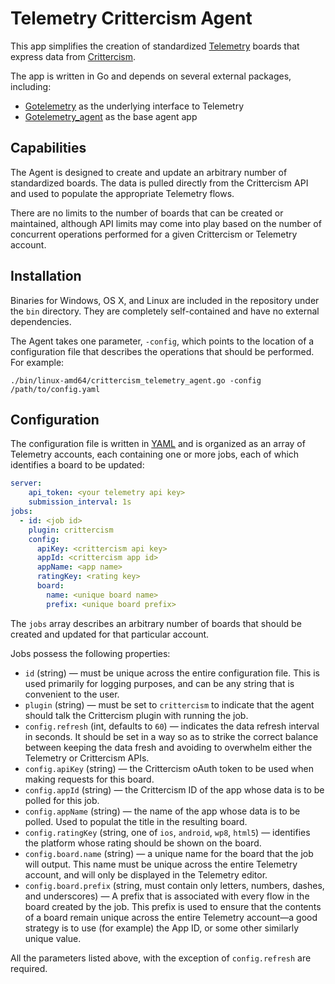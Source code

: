 # Telemetry Crittercism Agent

This app simplifies the creation of standardized [Telemetry](https://telemetryapp.com) boards that express data from [Crittercism](http://www.crittercism.com).

The app is written in Go and depends on several external packages, including:

- [Gotelemetry](https://github.com/telemetryapp/gotelemetry) as the underlying interface to Telemetry
- [Gotelemetry_agent](https://github.com/telemetryapp/gotelemetry_agent) as the base agent app

## Capabilities

The Agent is designed to create and update an arbitrary number of standardized boards. The data is pulled directly from the Crittercism API and used to populate the appropriate Telemetry flows.

There are no limits to the number of boards that can be created or maintained, although API limits may come into play based on the number of concurrent operations performed for a given Crittercism or Telemetry account.

## Installation

Binaries for Windows, OS X, and Linux are included in the repository under the `bin` directory. They are completely self-contained and have no external dependencies.

The Agent takes one parameter, `-config`, which points to the location of a configuration file that describes the operations that should be performed. For example:

```
./bin/linux-amd64/crittercism_telemetry_agent.go -config /path/to/config.yaml
```

## Configuration

The configuration file is written in [YAML](http://www.yaml.org) and is organized as an array of Telemetry accounts, each containing one or more jobs, each of which identifies a board to be updated:

```yaml
server:
    api_token: <your telemetry api key>
    submission_interval: 1s
jobs:
  - id: <job id>
    plugin: crittercism
    config:
      apiKey: <crittercism api key>
      appId: <crittercism app id>
      appName: <app name>
      ratingKey: <rating key>
      board:
        name: <unique board name>
        prefix: <unique board prefix>
```

The `jobs` array describes an arbitrary number of boards that should be created and updated for that particular account.

Jobs possess the following properties:

- `id` (string) — must be unique across the entire configuration file. This is used primarily for logging purposes, and can be any string that is convenient to the user.
- `plugin` (string) — must be set to `crittercism` to indicate that the agent should talk the Crittercism plugin with running the job.
- `config.refresh` (int, defaults to `60`) — indicates the data refresh interval in seconds. It should be set in a way so as to strike the correct balance between keeping the data fresh and avoiding to overwhelm either the Telemetry or Crittercism APIs.
- `config.apiKey` (string) — the Crittercism oAuth token to be used when making requests for this board.
- `config.appId` (string) — the Crittercism ID of the app whose data is to be polled for this job.
- `config.appName` (string) — the name of the app whose data is to be polled. Used to populat the title in the resulting board.
- `config.ratingKey` (string, one of `ios`, `android`, `wp8`, `html5`) — identifies the platform whose rating should be shown on the board.
- `config.board.name` (string) — a unique name for the board that the job will output. This name must be unique across the entire Telemetry account, and will only be displayed in the Telemetry editor.
- `config.board.prefix` (string, must contain only letters, numbers, dashes, and underscores) — A prefix that is associated with every flow in the board created by the job. This prefix is used to ensure that the contents of a board remain unique across the entire Telemetry account—a good strategy is to use (for example) the App ID, or some other similarly unique value.

All the parameters listed above, with the exception of `config.refresh` are required.



